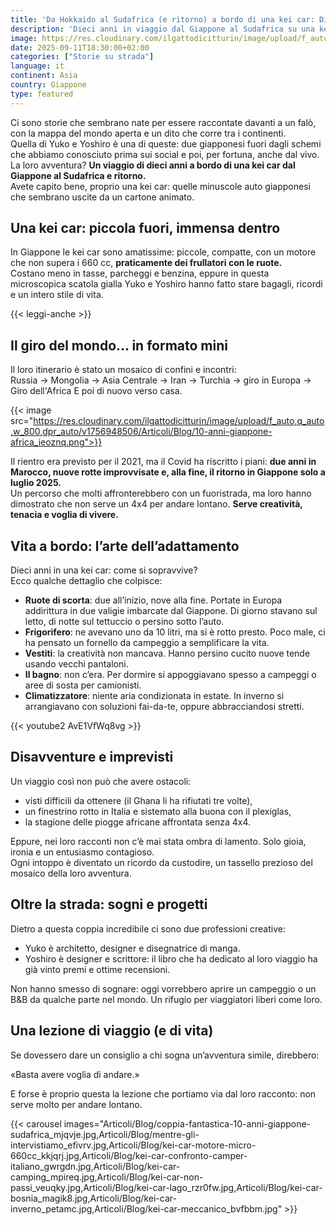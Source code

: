 ```yaml
---
title: 'Da Hokkaido al Sudafrica (e ritorno) a bordo di una kei car: Dieci anni in viaggio'
description: 'Dieci anni in viaggio dal Giappone al Sudafrica su una kei car: l’incredibile avventura di Yuko e Yoshiro tra confini, imprevisti e libertà.'
image: https://res.cloudinary.com/ilgattodicitturin/image/upload/f_auto,q_auto,w_800,dpr_auto/v1756946958/Articoli/Blog/dal-giappone-al-sudafrica-keicar_yji93a.png
date: 2025-09-11T18:30:00+02:00
categories: ["Storie su strada"]
language: it
continent: Asia
country: Giappone
type: featured
---
```

Ci sono storie che sembrano nate per essere raccontate davanti a un falò, con la mappa del mondo aperta e un dito che corre tra i continenti.  
Quella di Yuko e Yoshiro è una di queste: due giapponesi fuori dagli schemi che abbiamo conosciuto prima sui social e poi, per fortuna, anche dal vivo.  
La loro avventura? **Un viaggio di dieci anni a bordo di una kei car dal Giappone al Sudafrica e ritorno.**  
Avete capito bene, proprio una kei car: quelle minuscole auto giapponesi che sembrano uscite da un cartone animato.

## Una kei car: piccola fuori, immensa dentro

In Giappone le kei car sono amatissime: piccole, compatte, con un motore che non supera i 660 cc, **praticamente dei frullatori con le ruote.**  
Costano meno in tasse, parcheggi e benzina, eppure in questa microscopica scatola gialla Yuko e Yoshiro hanno fatto stare bagagli, ricordi e un intero stile di vita.

{{< leggi-anche >}}

## Il giro del mondo… in formato **mini**

Il loro itinerario è stato un mosaico di confini e incontri:  
Russia → Mongolia → Asia Centrale → Iran → Turchia → giro in Europa → Giro dell'Africa
E poi di nuovo verso casa.  

{{< image src="https://res.cloudinary.com/ilgattodicitturin/image/upload/f_auto,q_auto,w_800,dpr_auto/v1756948506/Articoli/Blog/10-anni-giappone-africa_ieoznq.png">}}

Il rientro era previsto per il 2021, ma il Covid ha riscritto i piani: **due anni in Marocco, nuove rotte improvvisate e, alla fine, il ritorno in Giappone solo a luglio 2025.**  
Un percorso che molti affronterebbero con un fuoristrada, ma loro hanno dimostrato che non serve un 4x4 per andare lontano. **Serve creatività, tenacia e voglia di vivere.**

## Vita a bordo: l’arte dell’adattamento

Dieci anni in una kei car: come si sopravvive?  
Ecco qualche dettaglio che colpisce:

- **Ruote di scorta**: due all’inizio, nove alla fine. Portate in Europa addirittura in due valigie imbarcate dal Giappone. Di giorno stavano sul letto, di notte sul tettuccio o persino sotto l’auto.  
- **Frigorifero**: ne avevano uno da 10 litri, ma si è rotto presto. Poco male, ci ha pensato un fornello da campeggio a semplificare la vita.  
- **Vestiti**: la creatività non mancava. Hanno persino cucito nuove tende usando vecchi pantaloni.  
- **Il bagno**: non c’era. Per dormire si appoggiavano spesso a campeggi o aree di sosta per camionisti.  
- **Climatizzatore**: niente aria condizionata in estate. In inverno si arrangiavano con soluzioni fai-da-te, oppure abbracciandosi stretti.  

{{< youtube2 AvE1VfWq8vg >}}

## Disavventure e imprevisti

Un viaggio così non può che avere ostacoli:

- visti difficili da ottenere (il Ghana li ha rifiutati tre volte),  
- un finestrino rotto in Italia e sistemato alla buona con il plexiglas,  
- la stagione delle piogge africane affrontata senza 4x4.  

Eppure, nei loro racconti non c’è mai stata ombra di lamento. Solo gioia, ironia e un entusiasmo contagioso.  
Ogni intoppo è diventato un ricordo da custodire, un tassello prezioso del mosaico della loro avventura.

## Oltre la strada: sogni e progetti

Dietro a questa coppia incredibile ci sono due professioni creative:

- Yuko è architetto, designer e disegnatrice di manga.  
- Yoshiro è designer e scrittore: il libro che ha dedicato al loro viaggio ha già vinto premi e ottime recensioni.  

Non hanno smesso di sognare: oggi vorrebbero aprire un campeggio o un B&B da qualche parte nel mondo. Un rifugio per viaggiatori liberi come loro.

## Una lezione di viaggio (e di vita)

Se dovessero dare un consiglio a chi sogna un’avventura simile, direbbero:  

«Basta avere voglia di andare.»  

E forse è proprio questa la lezione che portiamo via dal loro racconto: non serve molto per andare lontano.

{{< carousel images="Articoli/Blog/coppia-fantastica-10-anni-giappone-sudafrica_mjqvje.jpg,Articoli/Blog/mentre-gli-intervistiamo_efivrv.jpg,Articoli/Blog/kei-car-motore-micro-660cc_kkjqrj.jpg,Articoli/Blog/kei-car-confronto-camper-italiano_gwrgdn.jpg,Articoli/Blog/kei-car-camping_mpireq.jpg,Articoli/Blog/kei-car-non-passi_veuqky.jpg,Articoli/Blog/kei-car-lago_rzr0fw.jpg,Articoli/Blog/kei-car-bosnia_magik8.jpg,Articoli/Blog/kei-car-inverno_petamc.jpg,Articoli/Blog/kei-car-meccanico_bvfbbm.jpg" >}}

